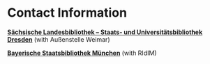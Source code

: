 # Contact Information

**[Sächsische Landesbibliothek – Staats- und Universitätsbibliothek
Dresden](https://www.slub-dresden.de/)**
(with Außenstelle Weimar)

**[Bayerische Staatsbibliothek München](http://www.bsb-muenchen.de/index.php)**
(with RIdIM)

